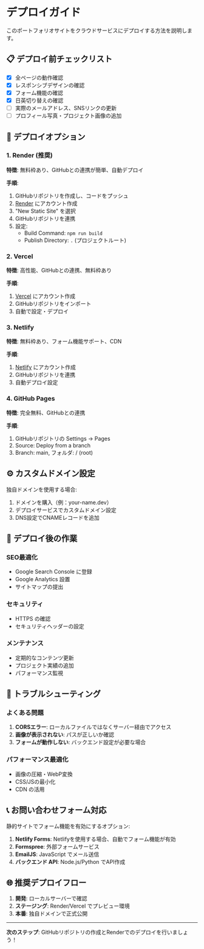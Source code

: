 # デプロイガイド

このポートフォリオサイトをクラウドサービスにデプロイする方法を説明します。

## 📋 デプロイ前チェックリスト

- [x] 全ページの動作確認
- [x] レスポンシブデザインの確認
- [x] フォーム機能の確認
- [x] 日英切り替えの確認
- [ ] 実際のメールアドレス、SNSリンクの更新
- [ ] プロフィール写真・プロジェクト画像の追加

## 🚀 デプロイオプション

### 1. Render (推奨)

**特徴**: 無料枠あり、GitHubとの連携が簡単、自動デプロイ

**手順**:
1. GitHubリポジトリを作成し、コードをプッシュ
2. [Render](https://render.com) にアカウント作成
3. "New Static Site" を選択
4. GitHubリポジトリを連携
5. 設定:
   - Build Command: `npm run build`
   - Publish Directory: `.` (プロジェクトルート)

### 2. Vercel

**特徴**: 高性能、GitHubとの連携、無料枠あり

**手順**:
1. [Vercel](https://vercel.com) にアカウント作成
2. GitHubリポジトリをインポート
3. 自動で設定・デプロイ

### 3. Netlify

**特徴**: 無料枠あり、フォーム機能サポート、CDN

**手順**:
1. [Netlify](https://netlify.com) にアカウント作成
2. GitHubリポジトリを連携
3. 自動デプロイ設定

### 4. GitHub Pages

**特徴**: 完全無料、GitHubとの連携

**手順**:
1. GitHubリポジトリの Settings → Pages
2. Source: Deploy from a branch
3. Branch: main, フォルダ: / (root)

## ⚙️ カスタムドメイン設定

独自ドメインを使用する場合:

1. ドメインを購入（例：your-name.dev）
2. デプロイサービスでカスタムドメイン設定
3. DNS設定でCNAMEレコードを追加

## 📝 デプロイ後の作業

### SEO最適化
- Google Search Console に登録
- Google Analytics 設置
- サイトマップの提出

### セキュリティ
- HTTPS の確認
- セキュリティヘッダーの設定

### メンテナンス
- 定期的なコンテンツ更新
- プロジェクト実績の追加
- パフォーマンス監視

## 🔧 トラブルシューティング

### よくある問題

1. **CORSエラー**: ローカルファイルではなくサーバー経由でアクセス
2. **画像が表示されない**: パスが正しいか確認
3. **フォームが動作しない**: バックエンド設定が必要な場合

### パフォーマンス最適化

- 画像の圧縮・WebP変換
- CSS/JSの最小化
- CDN の活用

## 📞 お問い合わせフォーム対応

静的サイトでフォーム機能を有効にするオプション:

1. **Netlify Forms**: Netlifyを使用する場合、自動でフォーム機能が有効
2. **Formspree**: 外部フォームサービス
3. **EmailJS**: JavaScript でメール送信
4. **バックエンド API**: Node.js/Python でAPI作成

## 🌐 推奨デプロイフロー

1. **開発**: ローカルサーバーで確認
2. **ステージング**: Render/Vercel でプレビュー環境
3. **本番**: 独自ドメインで正式公開

---

**次のステップ**: GitHubリポジトリの作成とRenderでのデプロイを行いましょう！